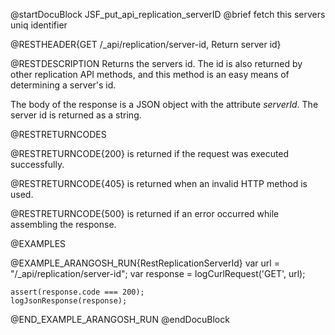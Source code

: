 
@startDocuBlock JSF_put_api_replication_serverID
@brief fetch this servers uniq identifier

@RESTHEADER{GET /_api/replication/server-id, Return server id}

@RESTDESCRIPTION
Returns the servers id. The id is also returned by other replication API
methods, and this method is an easy means of determining a server's id.

The body of the response is a JSON object with the attribute *serverId*. The
server id is returned as a string.

@RESTRETURNCODES

@RESTRETURNCODE{200}
is returned if the request was executed successfully.

@RESTRETURNCODE{405}
is returned when an invalid HTTP method is used.

@RESTRETURNCODE{500}
is returned if an error occurred while assembling the response.

@EXAMPLES

@EXAMPLE_ARANGOSH_RUN{RestReplicationServerId}
    var url = "/_api/replication/server-id";
    var response = logCurlRequest('GET', url);

    assert(response.code === 200);
    logJsonResponse(response);
@END_EXAMPLE_ARANGOSH_RUN
@endDocuBlock

